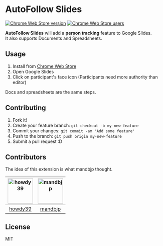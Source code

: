# AutoFollow Slides

[![Chrome Web Store version](https://img.shields.io/chrome-web-store/v/lacmafbgkckjjbmonbnadompmlloillb.svg)](https://chrome.google.com/webstore/detail/autofollow-slides/lacmafbgkckjjbmonbnadompmlloillb)
[![Chrome Web Store users](https://img.shields.io/chrome-web-store/d/lacmafbgkckjjbmonbnadompmlloillb.svg)](https://chrome.google.com/webstore/detail/autofollow-slides/lacmafbgkckjjbmonbnadompmlloillb)

**AutoFollow Slides** will add a **person tracking** feature to Google Slides.  
It also supports Documents and Spreadsheets.

## Usage

1.  Install from [Chrome Web Store](https://chrome.google.com/webstore/detail/autofollow-slides/lacmafbgkckjjbmonbnadompmlloillb)
2.  Open Google Slides
3.  Click on participant's face icon (Participants need more authority than editor)

Docs and spreadsheets are the same steps.

## Contributing

1.  Fork it!
2.  Create your feature branch: `git checkout -b my-new-feature`
3.  Commit your changes: `git commit -am 'Add some feature'`
4.  Push to the branch: `git push origin my-new-feature`
5.  Submit a pull request :D

## Contributors

The idea of this extension is what mandbjp thought.

| [<img alt="howdy39" src="https://github.com/howdy39.png" width="80">](https://github.com/howdy39) | [<img alt="mandbjp" src="https://github.com/mandbjp.png" width="80">](https://github.com/mandbjp) |
| :-----------------------------------------------------------------------------------------------: | :-----------------------------------------------------------------------------------------------: |
|                               [howdy39](https://github.com/howdy39)                               |                               [mandbjp](https://github.com/mandbjp)                               |

## License

MIT
